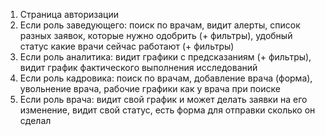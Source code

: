 1. Страница авторизации
2. Если роль заведующего: поиск по врачам, видит алерты, список разных заявок, которые нужно одобрить (+ фильтры), удобный статус какие врачи сейчас работают (+ фильтры)
3. Если роль аналитика: видит графики с предсказаниям (+ фильтры), видит график фактического выполнения исследований
4. Если роль кадровика: поиск по врачам, добавление врача (форма), увольнение врача, рабочие графики как у врача при поиске
5. Если роль врача: видит свой график и может делать заявки на его изменение, видит свой статус, есть форма для отправки сколько он сделал

